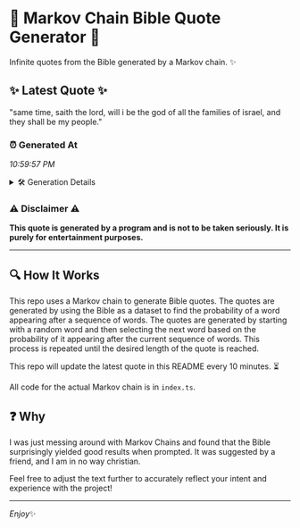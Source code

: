 # 📖 Markov Chain Bible Quote Generator 📖

Infinite quotes from the Bible generated by a Markov chain. ✨

## ✨ Latest Quote ✨
"same time, saith the lord, will i be the god of all the families of israel, and they shall be my people."

### ⏰ Generated At
*10:59:57 PM*

<details>
    <summary>🛠️ Generation Details</summary>
    <p>
        <strong>🌱 Seed:</strong> same<br>
        <strong>🔄 Iterations:</strong> 21<br>
        <strong>📜 Context History:</strong><br>[ same ]: time,<br>[ same, time, ]: saith<br>[ same, time,, saith ]: the<br>[ same, time,, saith, the ]: lord,<br>[ same, time,, saith, the, lord, ]: will<br>[ same, time,, saith, the, lord,, will ]: i<br>[ time,, saith, the, lord,, will, i ]: be<br>[ saith, the, lord,, will, i, be ]: the<br>[ the, lord,, will, i, be, the ]: god<br>[ lord,, will, i, be, the, god ]: of<br>[ will, i, be, the, god, of ]: all<br>[ i, be, the, god, of, all ]: the<br>[ be, the, god, of, all, the ]: families<br>[ the, god, of, all, the, families ]: of<br>[ god, of, all, the, families, of ]: israel,<br>[ of, all, the, families, of, israel, ]: and<br>[ all, the, families, of, israel,, and ]: they<br>[ the, families, of, israel,, and, they ]: shall<br>[ families, of, israel,, and, they, shall ]: be<br>[ of, israel,, and, they, shall, be ]: my<br>[ israel,, and, they, shall, be, my ]: people.<br>
    </p>
</details>

### ⚠️ Disclaimer ⚠️
**This quote is generated by a program and is not to be taken seriously. It is purely for entertainment purposes.**

---

## 🔍 How It Works

This repo uses a Markov chain to generate Bible quotes. The quotes are generated by using the Bible as a dataset to find the probability of a word appearing after a sequence of words. The quotes are generated by starting with a random word and then selecting the next word based on the probability of it appearing after the current sequence of words. This process is repeated until the desired length of the quote is reached.

This repo will update the latest quote in this README every 10 minutes. ⏳

All code for the actual Markov chain is in `index.ts`.

## ❓ Why

I was just messing around with Markov Chains and found that the Bible surprisingly yielded good results when prompted. 
It was suggested by a friend, and I am in no way christian.

Feel free to adjust the text further to accurately reflect your intent and experience with the project!

---

*Enjoy*✨
